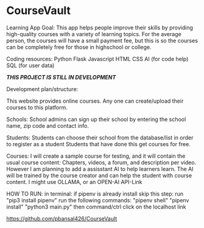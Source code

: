 # CourseVault
Learning App
Goal: This app helps people improve their skills by providing high-quality courses with a variety of learning topics. For the average person, the courses will have a small payment fee, but this is so the courses can be completely free for those in highschool or college.

Coding resources: 
Python
Flask
Javascript
HTML
CSS
AI (for code help)
SQL (for user data)



***THIS PROJECT IS STILL IN DEVELOPMENT***

Development plan/structure:

This website provides online courses. Any one can create/upload their courses to this platform.

Schools:
School admins can sign up their school by entering the school name, zip code and contact info.

Students: 
Students can choose their school from the database/list in order to register as a student
Students that have done this get courses for free.

Courses:
I will create a sample course for testing, and it will contain the usual course content: Chapters, videos, a forum, and description per video. However I am planning to add a assisstant AI to help learners learn. The AI will be trained by the course creator and can help the student with course content.
I might use OLLAMA, or an OPEN-AI API-Link



HOW TO RUN:
in terminal:
if pipenv is already install skip this step: run "pip3 install pipenv"
run the following commands:
"pipenv shell"
"pipenv install"
"python3 main.py"
then command/ctrl click on the localhost link

https://github.com/pbansal426/CourseVault








